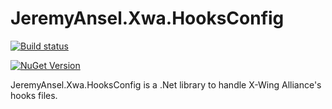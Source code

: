 # JeremyAnsel.Xwa.HooksConfig

[![Build status](https://ci.appveyor.com/api/projects/status/n8tf4v744cr7qmdn/branch/main?svg=true)](https://ci.appveyor.com/project/JeremyAnsel/jeremyansel-xwa-hooksconfig/branch/main)

[![NuGet Version](https://img.shields.io/nuget/v/JeremyAnsel.Xwa.HooksConfig)](https://www.nuget.org/packages/JeremyAnsel.Xwa.HooksConfig)

JeremyAnsel.Xwa.HooksConfig is a .Net library to handle X-Wing Alliance's hooks files.
